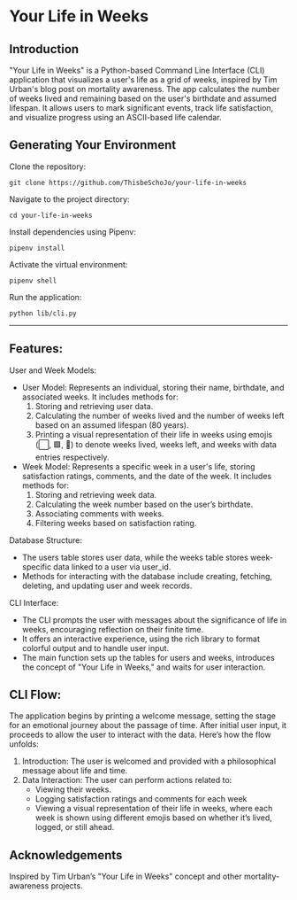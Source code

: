 # Your Life in Weeks


## Introduction

"Your Life in Weeks" is a Python-based Command Line Interface (CLI) application that visualizes a user's life as a grid of weeks, inspired by Tim Urban's blog post on mortality awareness. The app calculates the number of weeks lived and remaining based on the user's birthdate and assumed lifespan. It allows users to mark significant events, track life satisfaction, and visualize progress using an ASCII-based life calendar.


## Generating Your Environment

Clone the repository: 
    
    git clone https://github.com/ThisbeSchoJo/your-life-in-weeks

Navigate to the project directory:

    cd your-life-in-weeks

Install dependencies using Pipenv:

    pipenv install

Activate the virtual environment:

    pipenv shell

Run the application:

    python lib/cli.py

---


## Features:

User and Week Models:
- User Model: Represents an individual, storing their name, birthdate, and associated weeks. It includes methods for:
    1. Storing and retrieving user data.
    2. Calculating the number of weeks lived and the number of weeks left based on an assumed lifespan (80 years).
    3. Printing a visual representation of their life in weeks using emojis (⬜, 🟩, 💎) to denote weeks lived, weeks left, and weeks with data entries respectively.
- Week Model: Represents a specific week in a user's life, storing satisfaction ratings, comments, and the date of the week. It includes methods for:
    1. Storing and retrieving week data.
    2. Calculating the week number based on the user’s birthdate.
    3. Associating comments with weeks.
    4. Filtering weeks based on satisfaction rating.

Database Structure:
- The users table stores user data, while the weeks table stores week-specific data linked to a user via user_id.
- Methods for interacting with the database include creating, fetching, deleting, and updating user and week records.

CLI Interface:
- The CLI prompts the user with messages about the significance of life in weeks, encouraging reflection on their finite time.
- It offers an interactive experience, using the rich library to format colorful output and to handle user input.
- The main function sets up the tables for users and weeks, introduces the concept of "Your Life in Weeks," and waits for user interaction.


## CLI Flow:
The application begins by printing a welcome message, setting the stage for an emotional journey about the passage of time. After initial user input, it proceeds to allow the user to interact with the data. Here’s how the flow unfolds:

1. Introduction: The user is welcomed and provided with a philosophical message about life and time.
2. Data Interaction: The user can perform actions related to:
    - Viewing their weeks.
    - Logging satisfaction ratings and comments for each week
    - Viewing a visual representation of their life in weeks, where each week is shown using different emojis based on whether it’s lived, logged, or still ahead.


## Acknowledgements

Inspired by Tim Urban’s "Your Life in Weeks" concept and other mortality-awareness projects.